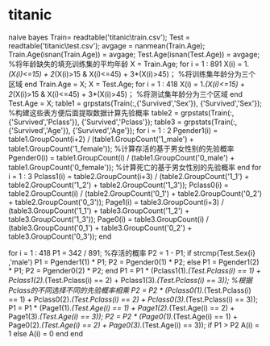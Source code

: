 # titanic
naive bayes
Train= readtable('titanic\train.csv');
Test = readtable('titanic\test.csv');
avgage = nanmean(Train.Age);
Train.Age(isnan(Train.Age)) = avgage;
Test.Age(isnan(Test.Age)) = avgage; %将年龄缺失的填充训练集的平均年龄
X = Train.Age;
for i = 1 : 891
    X(i) = 1.*(X(i)<=15) + 2*(X(i)>15 & X(i)<=45) + 3*(X(i)>45)； %将训练集年龄分为三个区域
end
Train.Age = X; 
X = Test.Age;
for i = 1 : 418
    X(i) = 1.*(X(i)<=15) + 2*(X(i)>15 & X(i)<=45) + 3*(X(i)>45)； %将测试集年龄分为三个区域
end
Test.Age = X; 
table1 = grpstats(Train(:,{'Survived','Sex'}), {'Survived','Sex'}); %构建这些表方便后面提取数据计算先验概率
table2 = grpstats(Train(:,{'Survived','Pclass'}), {'Survived','Pclass'});
table3 = grpstats(Train(:,{'Survived','Age'}), {'Survived','Age'});
for i = 1 : 2
    Pgender1(i) = table1.GroupCount(i+2) / (table1.GroupCount('1_male') + table1.GroupCount('1_female')); %计算存活的基于男女性别的先验概率
    Pgender0(i) = table1.GroupCount(i) / (table1.GroupCount('0_male') + table1.GroupCount('0_female')); %计算死亡的基于男女性别的先验概率
end
for i = 1 : 3
    Pclass1(i) = table2.GroupCount(i+3) / (table2.GroupCount('1_1') + table2.GroupCount('1_2') + table2.GroupCount('1_3'));
    Pclass0(i) = table2.GroupCount(i) / (table2.GroupCount('0_1') + table2.GroupCount('0_2') + table2.GroupCount('0_3'));
    Page1(i) = table3.GroupCount(i+3) / (table3.GroupCount('1_1') + table3.GroupCount('1_2') + table3.GroupCount('1_3'));
    Page0(i) = table3.GroupCount(i) / (table3.GroupCount('0_1') + table3.GroupCount('0_2') + table3.GroupCount('0_3'));
end

for i = 1 : 418
    P1 = 342 / 891; %存活的概率
    P2 = 1 - P1;
    if strcmp(Test.Sex{i} ,'male')
       P1 = Pgender1(1) * P1;
       P2 = Pgender0(1) * P2;
    else
       P1 = Pgender1(2) * P1;
       P2 = Pgender0(2) * P2;
    end
    P1 = P1 * (Pclass1(1).*(Test.Pclass(i) == 1) + Pclass1(2).*(Test.Pclass(i) == 2) + Pclass1(3).*(Test.Pclass(i) == 3));  %根据Pclass的不同选择不同的先验概率相乘
    P2 = P2 * (Pclass0(1).*(Test.Pclass(i) == 1) + Pclass0(2).*(Test.Pclass(i) == 2) + Pclass0(3).*(Test.Pclass(i) == 3));
    P1 = P1 * (Page1(1).*(Test.Age(i) == 1) + Page1(2).*(Test.Age(i) == 2) + Page1(3).*(Test.Age(i) == 3));
    P2 = P2 * (Page0(1).*(Test.Age(i) == 1) + Page0(2).*(Test.Age(i) == 2) + Page0(3).*(Test.Age(i) == 3));
    if P1 > P2
        A(i) = 1
    else
        A(i) = 0
    end
end
